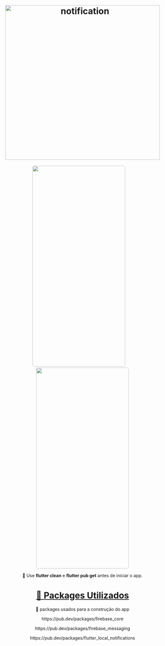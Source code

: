 <h1 align="center">
  <img src="https://user-images.githubusercontent.com/83931417/164116425-82ab5397-c74f-4204-9091-4ad6c825f805.png" alt="notification" width="500">
  <br>
</h1>

 
  <p align="center">
  <kbd>
    <img width="300" style="border-radius: 5px" height="650" src="https://user-images.githubusercontent.com/83931417/164113841-072fbc75-b3a9-4be3-9a91-7b13b1d3a266.jpg">
  </kbd>
  &nbsp;&nbsp;&nbsp;&nbsp;
  <kbd>
    <img width="300" heigth="300" style="border-radius: 5px" height="650" src="https://user-images.githubusercontent.com/83931417/164113843-84b95ca7-4287-40b0-9c71-4706b7026ffe.jpg">
  </kbd>
</p>
   
<p align="center">🚀 Use <strong>flutter clean</strong> e <strong>flutter pub get</strong> antes de iniciar o app.</p>

<h1 align="center">
    <a href="https://pub.dev/">🔗 Packages Utilizados</a>
</h1>
<p align="center">🚀 packages usados para a construção do app</p>
<p align="center"> https://pub.dev/packages/firebase_core</p>
<p align="center"> https://pub.dev/packages/firebase_messaging</p>
<p align="center"> https://pub.dev/packages/flutter_local_notifications</p>
<br>
 

 





